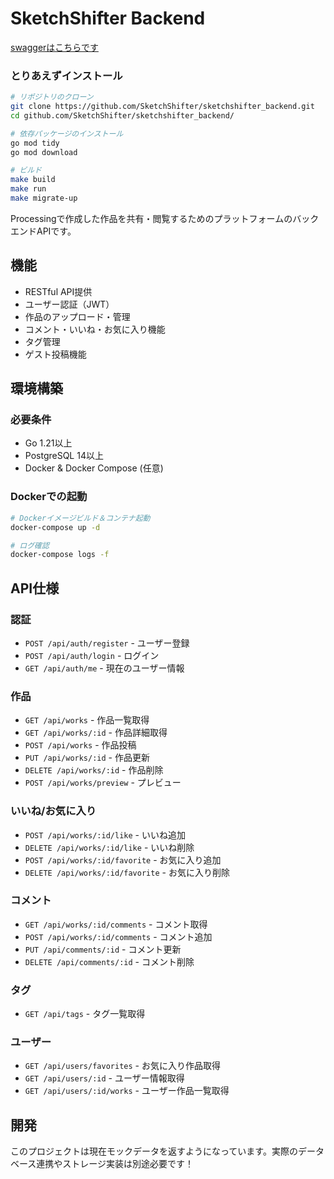 # SketchShifter Backend

[swaggerはこちらです](https://mmm-tapj.vercel.app/)


### とりあえずインストール

```bash
# リポジトリのクローン
git clone https://github.com/SketchShifter/sketchshifter_backend.git
cd github.com/SketchShifter/sketchshifter_backend/

# 依存パッケージのインストール
go mod tidy
go mod download

# ビルド
make build
make run
make migrate-up
```

Processingで作成した作品を共有・閲覧するためのプラットフォームのバックエンドAPIです。

## 機能

- RESTful API提供
- ユーザー認証（JWT）
- 作品のアップロード・管理
- コメント・いいね・お気に入り機能
- タグ管理
- ゲスト投稿機能

## 環境構築

### 必要条件

- Go 1.21以上
- PostgreSQL 14以上
- Docker & Docker Compose (任意)


### Dockerでの起動

```bash
# Dockerイメージビルド＆コンテナ起動
docker-compose up -d

# ログ確認
docker-compose logs -f
```

## API仕様

### 認証

- `POST /api/auth/register` - ユーザー登録
- `POST /api/auth/login` - ログイン
- `GET /api/auth/me` - 現在のユーザー情報

### 作品

- `GET /api/works` - 作品一覧取得
- `GET /api/works/:id` - 作品詳細取得
- `POST /api/works` - 作品投稿
- `PUT /api/works/:id` - 作品更新
- `DELETE /api/works/:id` - 作品削除
- `POST /api/works/preview` - プレビュー

### いいね/お気に入り

- `POST /api/works/:id/like` - いいね追加
- `DELETE /api/works/:id/like` - いいね削除
- `POST /api/works/:id/favorite` - お気に入り追加
- `DELETE /api/works/:id/favorite` - お気に入り削除

### コメント

- `GET /api/works/:id/comments` - コメント取得
- `POST /api/works/:id/comments` - コメント追加
- `PUT /api/comments/:id` - コメント更新
- `DELETE /api/comments/:id` - コメント削除

### タグ

- `GET /api/tags` - タグ一覧取得

### ユーザー

- `GET /api/users/favorites` - お気に入り作品取得
- `GET /api/users/:id` - ユーザー情報取得
- `GET /api/users/:id/works` - ユーザー作品一覧取得

## 開発

このプロジェクトは現在モックデータを返すようになっています。実際のデータベース連携やストレージ実装は別途必要です！
